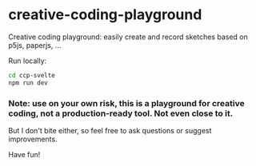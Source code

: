 # creative-coding-playground
Creative coding playground: easily create and record sketches based on p5js, paperjs, ...

Run locally:
```bash
cd ccp-svelte
npm run dev
```

### Note: use on your own risk, this is a playground for creative coding, not a production-ready tool. Not even close to it.

But I don't bite either, so feel free to ask questions or suggest improvements.

Have fun!